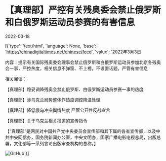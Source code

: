 # 【真理部】严控有关残奥委会禁止俄罗斯和白俄罗斯运动员参赛的有害信息

2022-03-18

[{'type': 'text/html', 'language': None, 'base': 'https://chinadigitaltimes.net/chinese/feed', 'value': '2022年3月3日

内容：提示有关国际残奥委会理事会禁止俄罗斯和白俄罗斯运动员参加北京冬残奥会一事，严控热度，相关信息不弹窗、不上榜，不设置话题，严管有害信息

相关阅读：



【真理部】稳妥调降残奥会禁止俄罗斯、白俄罗斯运动员参赛一事的热度

【真理部】涉乌克兰局势整体作热度调控降温处理

【真理部】降低俄乌冲突舆情热度 严管公开性反战宣言

【真理部】关于乌克兰相关报道的宣传指令



【“真理部”是网民对中国共产党中央委员会宣传部和其下属的各省宣传部，以及中共中央网信办，国务院新闻办公室，中央文明办，国家广播电影电视总局，出版总署，文化部等一系列言论出版审查机构的总称。】

![GitHub](https://chinadigitaltimes.net/chinese/files/2011/10/zhenlibu2.jpg)'}]